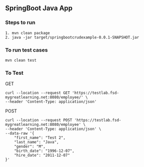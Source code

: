 ## SpringBoot Java App

### Steps to run
    1. mvn clean package
    2. java -jar target/springbootcrudexample-0.0.1-SNAPSHOT.jar

### To run test cases 
    mvn clean test

### To Test
GET

    curl --location --request GET 'https://testlab.fsd-mygreatlearning.net:8080/employee/' \
    --header 'Content-Type: application/json'


POST

    curl --location --request POST 'https://testlab.fsd-mygreatlearning.net:8080/employee' \
    --header 'Content-Type: application/json' \
    --data-raw '{
        "first_name": "Test 2",
        "last_name": "Java",
        "gender": "M",
        "birth_date": "1996-12-07",
        "hire_date": "2011-12-07"
    }'